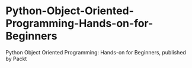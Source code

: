 


# Python-Object-Oriented-Programming-Hands-on-for-Beginners
Python Object Oriented Programming: Hands-on for Beginners, published by Packt
